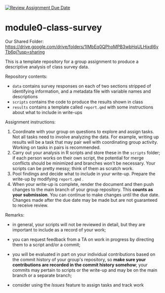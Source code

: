 [![Review Assignment Due Date](https://classroom.github.com/assets/deadline-readme-button-22041afd0340ce965d47ae6ef1cefeee28c7c493a6346c4f15d667ab976d596c.svg)](https://classroom.github.com/a/iG-05GhY)
# module0-class-survey

Our Shared Folder: https://drive.google.com/drive/folders/1lMbEq0QPhoMPB3wbHqULHixdI6vTb6pj?usp=sharing

This is a template repository for a group assignment to produce a descriptive analysis of class survey data.

Repository contents:

-   `data` contains survey responses on each of two sections stripped of identifying information, and a metadata file with variable names and descriptions
-   `scripts` contains the code to produce the results shown in class
-   `results` contains a template called `report.qmd` with some instructions about what to include in write-ups

Assignment instructions:

1.  Coordinate with your group on questions to explore and assign tasks. Not all tasks need to involve analyzing the data. For example, writing up results will be a task that may pair well with coordinating group activity. Working on tasks in pairs is recommended.
2.  Carry out your analysis in R scripts and store these in the `scripts` folder; if each person works on their own script, the potential for merge conflicts should be minimized and branches won't be necessary. Your scripts can be pretty messy; think of them as scratch work.
3.  Pool findings and decide what to include in your write-up. Prepare the write-up by modifying `report.qmd` .
4.  When your write-up is complete, render the document and then push changes to the main branch of your group repository. This **counts as your submission**. You can continue to make changes until the due date. Changes made after the due date may be made but are not guaranteed to receive review.

Remarks:

-   in general, your scripts will not be reviewed in detail, but they are important to include as a record of your work;

-   you can request feedback from a TA on work in progress by directing them to a script and/or a commit;

-   you will be evaluated in part on your individual contributions based on the commit history of your group's repository, so **make sure your contributions are recorded in the commit history somehow**; your commits may pertain to scripts or the write-up and may be on the main branch or a separate branch;

-   consider using the *Issues* feature to assign tasks and track work
